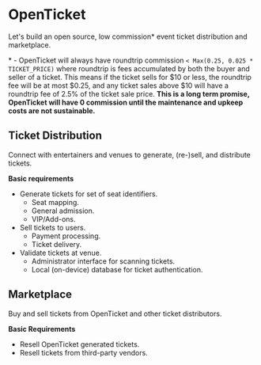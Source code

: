 # OpenTicket

Let's build an open source, low commission\* event ticket distribution and marketplace.

\* - OpenTicket will always have roundtrip commission `< Max(0.25, 0.025 * TICKET_PRICE)` where roundtrip is fees accumulated by both the buyer and seller of a ticket. This means if the ticket sells for $10 or less, the roundtrip fee will be at most $0.25, and any ticket sales above $10 will have a roundtrip fee of 2.5% of the ticket sale price. **This is a long term promise, OpenTicket will have 0 commission until the maintenance and upkeep costs are not sustainable.**

## Ticket Distribution

Connect with entertainers and venues to generate, (re-)sell, and distribute tickets.

**Basic requirements**

- Generate tickets for set of seat identifiers.
  - Seat mapping.
  - General admission.
  - VIP/Add-ons.
- Sell tickets to users.
  - Payment processing.
  - Ticket delivery.
- Validate tickets at venue.
  - Administrator interface for scanning tickets.
  - Local (on-device) database for ticket authentication.

## Marketplace

Buy and sell tickets from OpenTicket and other ticket distributors.

**Basic Requirements**

- Resell OpenTicket generated tickets.
- Resell tickets from third-party vendors.
